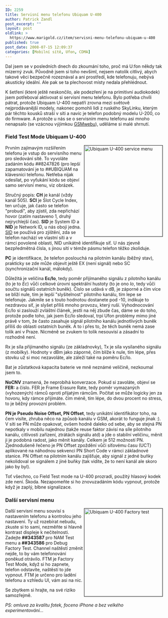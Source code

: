```yaml
---
ID: 2259
title: Servisní menu telefonu Ubiquam U-400
author: Patrick Zandl
post_excerpt: ""
layout: post
oldlink: >
  https://www.marigold.cz/item/servisni-menu-telefonu-ubiquam-u-400
published: true
post_date: 2008-07-15 12:09:37
categories: [Mobilní sítě, Ufon, CDMA]
---
```

Dal jsem se v posledních dnech do zkoumání toho, proč má U:fon někdy tak mizerný zvuk. Původně jsem si toho nevšiml, nejsem natolik citlivý, abych takové věci bezpečně rozeznával a ani prostředí, kde telefonuju, nebývá akusticky ideální. Ale pak se ta plechovost místy nedala přehlédnout.

K šetření (které ještě neskončilo, ale podezření je na primitivní audiokodek) jsem potřeboval aktivovat si servisní menu telefonu. Bylo potřeba chvíli pátrat, protože Ubiquam U-400 nepatří zrovna mezi světově nejprodávanější modely, nakonec pomohli lidi z ruského SkyLinku, kterým pár těchto kousků straší v síti a navíc je telefon podobný modelu U-200, co do firmware. A protože u nás se o servisním menu telefonu asi mnoho nenapsalo (se vzácnou výjimkou <a href="http://www.gsmweb.cz/blog/2008/06/30/ufonuv-mobil-sledovani-site">GSMwebu</a>), uděláme si malé shrnutí.


<!--more-->

<h3>Field Test Mode Ubiquam U-400</h3>

<img src="http://www.marigold.cz/wp-content/uploads/ufon-servismenu.jpg" alt="Ubiquam U-400 service menu" border="1" width="250" height="290" align="right" />Prvním zajímavým rozšířením telefonu je vstup do servisního menu pro sledování sítě. To vyvoláte zadáním kódu ##8247826 (pro lepší zapamatování je to ##UBIQUAM na klávesnici telefonu. Netřeba nijak odesílat, po vyťukání kódu se objeví samo servisní menu, viz obrázek. 

Stručný popis: <strong>CH</strong> je kanál (vždy kanál 505). <strong>SCI</strong> je Slot Cycle Index, ten určuje, jak často se telefon "probudí", aby zjistil, zda nepřichází hovor (zatím nastaveno 1, druhý nejrychlejší čas). <strong>SID</strong> je System ID a <strong>NID</strong> je Network ID, u nás obojí jedna. <a href="http://www.ifast.org/SIDtables.htm">SID</a> se používá pro zjištění, zda se telefon nachází ve vlastní síti a v rámci povolené oblasti, NID unikátně identifikuje síť. U nás zjevně bezpředmětná čísla, s jinou sítí v témže pásmu telefon těžko zkoliduje. 

<strong>PC</strong> je identifikace, že telefon poslouchá na pilotním kanálu (běžný stav), prakticky se zde může objevit ještě EX (není signál) nebo SC (synchronizační kanál, málokdy).  

Důležitá je veličina <strong>Ec/Io</strong>, tedy poměr přijímaného signálu z pilotního kanálu (to je to <em>Ec</em>) vůči celkové úrovni spektrální hustoty (to je ono <em>Io</em>, tedy vůči součtu signálů ostatních buněk). Číslo se udává v dB, je záporné a čím více se blíží nule, tím je lepší "slyšitelnost" pilotního kanálu, tím lepe se telefonuje. Jakmile se s touto hodnotou dostanete pod -10, indikuje to nezdravou síť, je slyšet příliš mnoho provozu, který ruší. Vyhodnocování Ec/Io si zaslouží zvláštní článek, jestli na něj zbude čas, dáme se do toho, protože podle toho, jak jsem Ec/Io sledoval, trpí Ufon problémy mimo jiné právě v tom, že často zasahuje signál pilotního kanálu jednotlivých buněk příliš do oblasti ostatních buněk. A to i přes to, že těch buněk nemá zase tolik ani v Praze. Nicméně se zvukem to tolik nesouvisí a zásadní to rozhodně není. 

Rx je síla přijímaného signálu (ze základnovky), Tx je síla vysílaného signálu (z mobilky). Hodnoty v dBm jako záporné, čím blíže k nule, tím lépe, přes stovku už si moc nezavoláte, ale záleží také na poměru Ec/Io. 

Bat je zůstatková kapacita baterie ve mně neznámé veličině, nezkoumal jsem to. 

<strong>NoCNV</strong> znamená, že  neprobíhá konverzace. Pokud si zavoláte, objeví se <strong>FER:</strong> a číslo. FER je Frame Erasure Rate, tedy poměr vymazaných (vyhozených) rámců oproti přijatým rámcům. Počítat se může logicky jen za hovoru, kdy rámce přijímáte. čím méně, tím lépe, do dvou procent no stress, to je běžný provozní problém. 

<strong>PN je Pseudo Noise Offset, PN Offset</strong>, tedy unikátní identifikátor toho, na čem visíte, zhruba něco na způsob kanálu v GSM, akorát to funguje jinak :). V síti se PN může opakovat, ovšem hodně daleko od sebe, aby se stejná PN nepotkaly v mobilu najednou (takže reuse faktor závisí na síle pilotního kanálu, citlivosti zařízení, ztrátách signálu atd) a jde o stabilní veličinu, měnit ji je podobná radost, jako měnit kanály. Celkem je 512 možností PN. Zjednodušeně řečeno je PN Offset zpoždění vůči síťovému času (UCT) aplikované na náhodnou sekvenci PN Short Code v rámci základnové stanice. PN Offset na pilotním kanálu zajišťuje, aby signál z jedné buňky nekolidoval se signálem z jiné buňky (tak vidíte, že to není kanál ale skoro jako by byl).  

Toť všechno, co Field Test mode na U-400 prozradí, použitý hlasový kodek zde není. Škoda. Nezapomeňte si ho znovuzadáním kódu vypnout, protože když je zaplý, blbne signalizace. 

<h3>Další servisní menu</h3>
<img src="http://www.marigold.cz/wp-content/uploads/ufon-factorytest.jpg" alt="Ubiquam U-400 Factory test" border="1" width="250" height="280" align="right" />
Další servisní menu souvisí s nastavením telefonu a kontrolou jeho nastavení. Ty už rozebírat nebudu, zkuste si to sami, nezměňte si hlavně kontrast displeje k nečitelnosti. Zadejte <strong>##343587</strong> pro NAM Test menu a <strong>##343586</strong> pro Debug Factory Test.  Channel naštěstí změnit nejde, to by vám telefonování poněkud otrávilo. FTM je Factory Test Mode, když si ho zapnete, telefon odstavíte, naštěstí to jde vypnout. FTM je určeno pro ladění telefonu a vzhledu UI, vám asi na nic. 

Se zbytkem si hrajte, na své riziko samozřejmě. 

<em>PS: omluva za kvalitu fotek, foceno iPhone a bez velkého experimentování... </em>